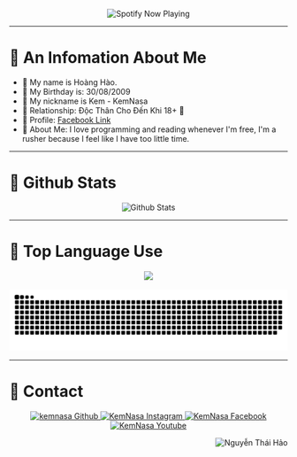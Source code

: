 <p align="center">
    <img src="https://now-playing-on-spotify.vercel.app/api/spotify" alt="Spotify Now Playing" width="350"/></a>
</p>

<hr>

# 👑 An Infomation About Me

-   👀 My name is Hoàng Hào.
-   🎂 My Birthday is: 30/08/2009
-   👑 My nickname is Kem - KemNasa
-   💓 Relationship: Độc Thân Cho Đến Khi 18+ 👀
-   🌟 Profile: [Facebook Link](https://www.facebook.com/kemsadboiz)
-   💎 About Me: I love programming and reading whenever I'm free, I'm a rusher because I feel like I have too little time.

<hr>

# 👑 Github Stats

<p align="center">
<img src="https://github-readme-stats.vercel.app/api?username=kemnasa&include_all_commits=true&count_private=true&show_icons=true&custom_title=Nguy%E1%BB%85n%20Th%C3%A1i%20H%E1%BA%A3o%20Stats&line_height=20&title_color=7A7ADB&icon_color=2234AE&text_color=D3D3D3&bg_color=0,000000,130F40" alt = "Github Stats">
</p>

<hr>

# 👑 Top Language Use

<p align="center">
<img src="https://github-readme-stats.vercel.app/api/top-langs/?username=kemnasa&text_color=daf7dc&bg_color=151515">

![](https://github.com/Platane/snk/raw/output/github-contribution-grid-snake.svg)
</p>
    
<hr>

# 👑 Contact
<p align="center">
<a href="https://github.com/kemnasa">
  <img alt="kemnasa Github" width="100" src="https://cdn-icons-png.flaticon.com/512/179/179323.png" />
</a>
<a href="https://www.instagram.com/kemsadboizz/">
  <img alt="KemNasa Instagram" width="100" src="https://cdn-icons-png.flaticon.com/128/1384/1384063.png" />
</a>
<a href="https://www.facebook.com/kemsadboiz">
  <img alt="KemNasa Facebook" width="100" src="https://cdn-icons-png.flaticon.com/128/5968/5968764.png" />
</a>
<a href="http://www.youtube.com/channel/UC5G72dYskA9X8bQxpPDErsg">
  <img alt="KemNasa Youtube" width="100" src="https://cdn-icons-png.flaticon.com/128/187/187209.png" />
</a>
<p align="right">
<img src="https://komarev.com/ghpvc/?username=HarryWakazaki&label=T%E1%BB%95ng%20Ng%C6%B0%E1%BB%9Di%20Tham%20Quan&color=0e75b6&style=flat" alt="Nguyễn Thái Hảo" /> </p>
